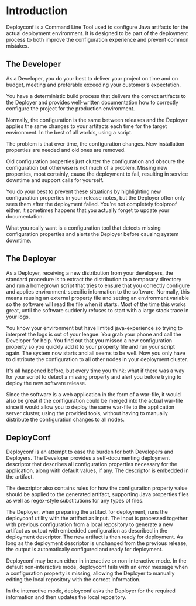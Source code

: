 # Introduction

Deployconf is a Command Line Tool used to configure Java artifacts for the actual deployment environment. It is designed
to be part of the deployment process to both improve the configuration experience and prevent common mistakes.

## The Developer
 
As a Developer, you do your best to deliver your project on time and on budget, meeting and preferable exceeding your
customer's expectation.

You have a deterministic build process that delivers the correct artifacts to the Deployer and provides well-written
documentation how to correctly configure the project for the production environment.

Normally, the configuration is the same between releases and the Deployer applies the same changes to your artifacts
each time for the target environment. In the best of all worlds, using a script.

The problem is that over time, the configuration changes. New installation properties are needed and old ones are
removed.

Old configuration properties just clutter the configuration and obscure the configuration but otherwise is not much of a
problem. Missing new properties, most certainly, cause the deployment to fail, resulting in service downtime and support
calls for yourself.

You do your best to prevent these situations by highlighting new configuration properties in your release notes, but the
Deployer often only sees them after the deployment failed. You're not completely foolproof either, it sometimes happens
that you actually forget to update your documentation.

What you really want is a configuration tool that detects missing configuration properties and alerts the Deployer
before causing system downtime.

## The Deployer

As a Deployer, receiving a new distribution from your developers, the standard procedure is to extract the distribution
to a temporary directory and run a homegrown script that tries to ensure that you correctly configure and applies
environment-specific information to the software. Normally, this means reusing an external property file and setting an
environment variable so the software will read the file when it starts. Most of the time this works great, until the
software suddenly refuses to start with a large stack trace in your logs.

You know your environment but have limited java-experience so trying to interpret the logs is out of your league. You
grab your phone and call the Developer for help. You find out that you missed a new configuration property so you
quickly add it to your property file and run your script again. The system now starts and all seems to be well. Now you
only have to distribute the configuration to all other nodes in your deployment cluster.

It's all happened before, but every time you think; what if there was a way for your script to detect a missing property
and alert you before trying to deploy the new software release.

Since the software is a web application in the form of a war-file, it would also be great if the configuration could be
merged into the actual war-file since it would allow you to deploy the same war-file to the application server cluster,
using the provided tools, without having to manually distribute the configuration changes to all nodes.

## DeployConf

Deployconf is an attempt to ease the burden for both Developers and Deployers.  The Developer provides a
self-documenting deployment descriptor that describes all configuration properties necessary for the application, along
with default values, if any. The descriptor is embedded in the artifact.

The descriptor also contains rules for how the configuration property value should be applied to the generated artifact,
supporting Java properties files as well as regex-style substitutions for any types of files.

The Deployer, when preparing the artifact for deployment, runs the deployconf utility with the artifact as input. The
input is processed together with previous configuration from a local repository to generate a new artifact as output
with embedded configuration as described in the deployment descriptor.  The new artifact is then ready for
deployment. As long as the deployment descriptor is unchanged from the previous release, the output is automatically
configured and ready for deployment.

Deployconf may be run either in interactive or non-interactive mode.  In the default non-interactive mode, deployconf
fails with an error message when a configuration property is missing, allowing the Deployer to manually editing the
local repository with the correct information.

In the interactive mode, deployconf asks the Deployer for the required information and then updates the local
repository.
